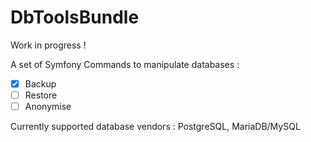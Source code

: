 # DbToolsBundle

Work in progress !

A set of Symfony Commands to manipulate databases :

- [x] Backup
- [ ] Restore
- [ ] Anonymise

Currently supported database vendors : PostgreSQL, MariaDB/MySQL

